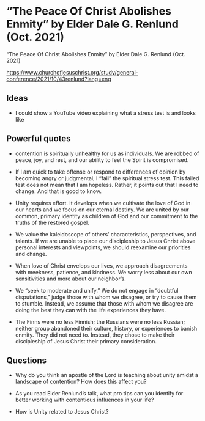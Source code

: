 # “The Peace Of Christ Abolishes Enmity” by Elder Dale G. Renlund (Oct. 2021)

“The Peace Of Christ Abolishes Enmity” by Elder Dale G. Renlund (Oct. 2021)

  

https://www.churchofjesuschrist.org/study/general-conference/2021/10/43renlund?lang=eng

  

## Ideas

* I could show a YouTube video explaining what a stress test is and looks like

  

## Powerful quotes

* contention is spiritually unhealthy for us as individuals. We are robbed of peace, joy, and rest, and our ability to feel the Spirit is compromised.

* If I am quick to take offense or respond to differences of opinion by becoming angry or judgmental, I “fail” the spiritual stress test. This failed test does not mean that I am hopeless. Rather, it points out that I need to change. And that is good to know.

* Unity requires effort. It develops when we cultivate the love of God in our hearts and we focus on our eternal destiny. We are united by our common, primary identity as children of God and our commitment to the truths of the restored gospel.

* We value the kaleidoscope of others’ characteristics, perspectives, and talents. If we are unable to place our discipleship to Jesus Christ above personal interests and viewpoints, we should reexamine our priorities and change.

* When love of Christ envelops our lives, we approach disagreements with meekness, patience, and kindness. We worry less about our own sensitivities and more about our neighbor’s. 

* We “seek to moderate and unify.” We do not engage in “doubtful disputations,” judge those with whom we disagree, or try to cause them to stumble. Instead, we assume that those with whom we disagree are doing the best they can with the life experiences they have.

* The Finns were no less Finnish; the Russians were no less Russian; neither group abandoned their culture, history, or experiences to banish enmity. They did not need to. Instead, they chose to make their discipleship of Jesus Christ their primary consideration.

  

## Questions

* Why do you think an apostle of the Lord is teaching about unity amidst a landscape of contention? How does this affect you?

* As you read Elder Renlund’s talk, what pro tips can you identify for better working with contentious influences in your life?

* How is Unity related to Jesus Christ?


  

